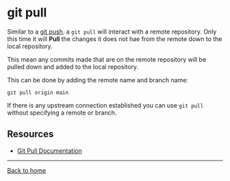 # git pull

Similar to a [git push](./PUSH.md). a `git pull` will interact with a remote repository. Only this time it will **Pull** the changes it does not hae from the remote down to the local repository. 

This mean any commits made that are on the remote repository will be pulled down and added to the local repository.

This can be done by adding the remote name and branch name: 
```
git pull origin main
```

If there is any upstream connection established you can use `git pull` without specifying a remote or branch.

## Resources

- [Git Pull Documentation](https://git-scm.com/docs/git-pull)

---

[Back to home](../README.md)